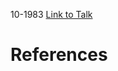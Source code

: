 

10-1983
[Link to Talk](https://www.churchofjesuschrist.org/study/general-conference/1983/10/sunday-afternoon-session?lang=eng)



# References
